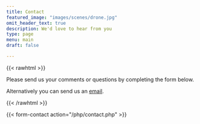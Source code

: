 ```yaml
---
title: Contact
featured_image: "images/scenes/drone.jpg"
omit_header_text: true
description: We'd love to hear from you
type: page
menu: main
draft: false

---
```


{{< rawhtml >}}
<div class="mb5">

<p>Please send us your comments or questions by completing the form below.</p>

<p>Alternatively you can send us an <a href="mailto:info@digilego.eu">email</a>.</p>

</div>
{{< /rawhtml >}}


{{< form-contact action="/php/contact.php"  >}}
